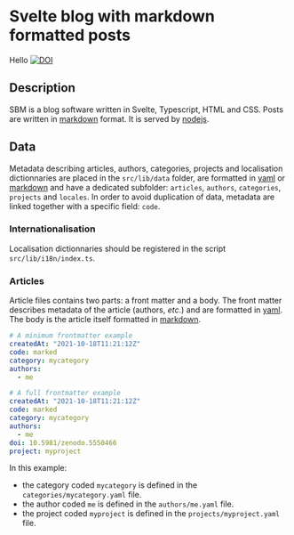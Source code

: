 # Svelte blog with markdown formatted posts

Hello
[![DOI](https://zenodo.org/badge/DOI/10.5281/zenodo.5651122.svg)](https://doi.org/10.5281/zenodo.5651122)

## Description

SBM is a blog software written in Svelte, Typescript, HTML and CSS. Posts are written in [markdown] format. It is served by [nodejs].

## Data

Metadata describing articles, authors, categories, projects and localisation dictionnaries are placed in the `src/lib/data` folder, are formatted in [yaml] or [markdown] and have a dedicated subfolder: `articles`, `authors`, `categories`, `projects` and `locales`. In order to avoid duplication of data, metadata are linked together with a specific field: `code`.

### Internationalisation

Localisation dictionnaries should be registered in the script `src/lib/i18n/index.ts`.

### Articles

Article files contains two parts: a front matter and a body. The front matter describes metadata of the article (authors, _etc_.) and are formatted in [yaml]. The body is the article itself formatted in [markdown].

```yaml
# A minimum frontmatter example
createdAt: "2021-10-18T11:21:12Z"
code: marked
category: mycategory
authors:
  - me
```

```yaml
# A full frontmatter example
createdAt: "2021-10-18T11:21:12Z"
code: marked
category: mycategory
authors:
  - me
doi: 10.5981/zenodo.5550466
project: myproject
```

In this example:

- the category coded `mycategory` is defined in the `categories/mycategory.yaml` file.
- the author coded `me` is defined in the `authors/me.yaml` file.
- the project coded `myproject` is defined in the `projects/myproject.yaml` file.

[yaml]: https://yaml.org
[markdown]: https://daringfireball.net/projects/markdown/syntax
[nodejs]: https://nodejs.org
